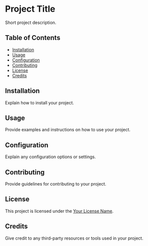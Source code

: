 # Project Title

Short project description.

## Table of Contents

- [Installation](#installation)
- [Usage](#usage)
- [Configuration](#configuration)
- [Contributing](#contributing)
- [License](#license)
- [Credits](#credits)

## Installation

Explain how to install your project.

## Usage

Provide examples and instructions on how to use your project.

## Configuration

Explain any configuration options or settings.

## Contributing

Provide guidelines for contributing to your project.

## License

This project is licensed under the [Your License Name](LICENSE).

## Credits

Give credit to any third-party resources or tools used in your project.
